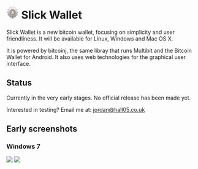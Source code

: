 # <img height=32 src="https://raw.githubusercontent.com/DivineOmega/slickwallet/master/nwslick/images/slick_wallet_logo.png"/> Slick Wallet


Slick Wallet is a new bitcoin wallet, focusing on simplicity and user friendliness. It will be available for Linux, Windows and Mac OS X.

It is powered by bitcoinj, the same libray that runs Multibit and the Bitcoin Wallet for Android. It also uses web technologies for the graphical user interface.

## Status

Currently in the very early stages. No official release has been made yet.

Interested in testing? Email me at: jordan@hall05.co.uk

## Early screenshots

### Windows 7

<img width=300 src="https://i.imgur.com/xE78GQQ.png"/> <img width=300 src="https://i.imgur.com/10bZ6S8.png"/>
